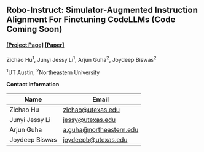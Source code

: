 

## Robo-Instruct: Simulator-Augmented Instruction Alignment For Finetuning CodeLLMs (Code Coming Soon)


#### [[Project Page]](https://amrl.cs.utexas.edu/robo-instruct/) [[Paper]]() 




Zichao Hu<sup>1</sup>, Junyi Jessy Li<sup>1</sup>, Arjun Guha<sup>2</sup>, Joydeep Biswas<sup>2</sup>

<sup>1</sup>UT Austin, <sup>2</sup>Northeastern University


<!-- ## Citation
```
``` -->

**Contact Information**

| Name             | Email                                 |
|------------------|---------------------------------------|
| Zichao Hu        | [zichao@utexas.edu](mailto:zichao@utexas.edu)        |
| Junyi Jessy Li   | [jessy@utexas.edu](mailto:jessy@utexas.edu)          |
| Arjun Guha       | [a.guha@northeastern.edu](mailto:a.guha@northeastern.edu) |
| Joydeep Biswas   | [joydeepb@utexas.edu](mailto:joydeepb@utexas.edu)    |

